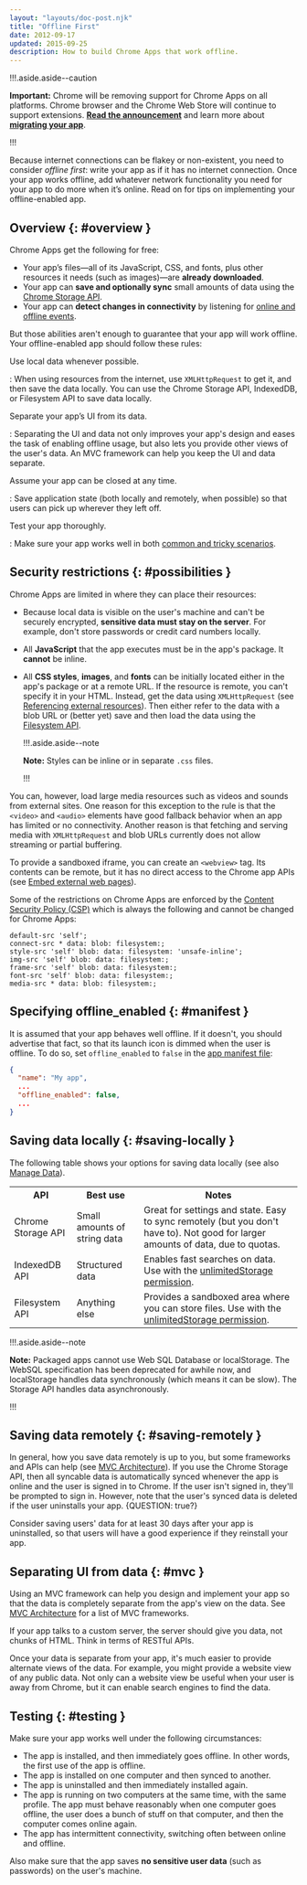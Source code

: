 ```yaml
---
layout: "layouts/doc-post.njk"
title: "Offline First"
date: 2012-09-17
updated: 2015-09-25
description: How to build Chrome Apps that work offline.
---
```


!!!.aside.aside--caution

**Important:** Chrome will be removing support for Chrome Apps on all platforms. Chrome browser and
the Chrome Web Store will continue to support extensions. [**Read the announcement**][1] and learn
more about [**migrating your app**][2].

!!!

Because internet connections can be flakey or non-existent, you need to consider _offline first_:
write your app as if it has no internet connection. Once your app works offline, add whatever
network functionality you need for your app to do more when it’s online. Read on for tips on
implementing your offline-enabled app.

## Overview {: #overview }

Chrome Apps get the following for free:

- Your app’s files—all of its JavaScript, CSS, and fonts, plus other resources it needs (such as
  images)—are **already downloaded**.
- Your app can **save and optionally sync** small amounts of data using the [Chrome Storage API][3].
- Your app can **detect changes in connectivity** by listening for [online and offline events][4].

But those abilities aren't enough to guarantee that your app will work offline. Your offline-enabled
app should follow these rules:

Use local data whenever possible.

: When using resources from the internet, use `XMLHttpRequest` to get it, and then save the data
  locally. You can use the Chrome Storage API, IndexedDB, or Filesystem API to save data locally.

Separate your app’s UI from its data.

: Separating the UI and data not only improves your app's design and eases the task of enabling
  offline usage, but also lets you provide other views of the user's data. An MVC framework can help
  you keep the UI and data separate.

Assume your app can be closed at any time.

: Save application state (both locally and remotely, when possible) so that users can pick up wherever
  they left off.

Test your app thoroughly.

: Make sure your app works well in both [common and tricky scenarios][5].

## Security restrictions {: #possibilities }

Chrome Apps are limited in where they can place their resources:

- Because local data is visible on the user's machine and can't be securely encrypted, **sensitive
  data must stay on the server**. For example, don't store passwords or credit card numbers locally.
- All **JavaScript** that the app executes must be in the app's package. It **cannot** be inline.
- All **CSS styles**, **images**, and **fonts** can be initially located either in the app's package
  or at a remote URL. If the resource is remote, you can't specify it in your HTML. Instead, get the
  data using `XMLHttpRequest` (see [Referencing external resources][6]). Then either refer to the
  data with a blob URL or (better yet) save and then load the data using the [Filesystem
  API][7].
  
  !!!.aside.aside--note

  **Note:** Styles can be inline or in separate `.css` files.

  !!!

You can, however, load large media resources such as videos and sounds from external sites. One
reason for this exception to the rule is that the `<video>` and `<audio>` elements have good fallback
behavior when an app has limited or no connectivity. Another reason is that fetching and serving
media with `XMLHttpRequest` and blob URLs currently does not allow streaming or partial buffering.

To provide a sandboxed iframe, you can create an `<webview>` tag. Its contents can be remote, but it
has no direct access to the Chrome app APIs (see [Embed external web pages][8]).

Some of the restrictions on Chrome Apps are enforced by the [Content Security Policy (CSP)][9] which
is always the following and cannot be changed for Chrome Apps:

```
default-src 'self';
connect-src * data: blob: filesystem:;
style-src 'self' blob: data: filesystem: 'unsafe-inline';
img-src 'self' blob: data: filesystem:;
frame-src 'self' blob: data: filesystem:;
font-src 'self' blob: data: filesystem:;
media-src * data: blob: filesystem:;
```

## Specifying offline_enabled {: #manifest }

It is assumed that your app behaves well offline. If it doesn't, you should advertise that fact, so
that its launch icon is dimmed when the user is offline. To do so, set `offline_enabled` to `false`
in the [app manifest file][10]:

```json
{
  "name": "My app",
  ...
  "offline_enabled": false,
  ...
}
```

## Saving data locally {: #saving-locally }

The following table shows your options for saving data locally (see also [Manage Data][11]).

<table class="simple"><tbody><tr><th>API</th><th>Best use</th><th>Notes</th></tr><tr><td>Chrome Storage API</td><td>Small amounts of string data</td><td>Great for settings and state. Easy to sync remotely (but you don't have to). Not good for larger amounts of data, due to quotas.</td></tr><tr><td>IndexedDB API</td><td>Structured data</td><td>Enables fast searches on data. Use with the <a href="declare_permissions">unlimitedStorage permission</a>.</td></tr><tr><td>Filesystem API</td><td>Anything else</td><td>Provides a sandboxed area where you can store files. Use with the <a href="declare_permissions">unlimitedStorage permission</a>.</td></tr></tbody></table>

!!!.aside.aside--note

**Note:** Packaged apps cannot use Web SQL Database or localStorage. The WebSQL specification has
been deprecated for awhile now, and localStorage handles data synchronously (which means it can be
slow). The Storage API handles data asynchronously.

!!!

## Saving data remotely {: #saving-remotely }

In general, how you save data remotely is up to you, but some frameworks and APIs can help (see [MVC
Architecture][14]). If you use the Chrome Storage API, then all syncable data is automatically
synced whenever the app is online and the user is signed in to Chrome. If the user isn't signed in,
they'll be prompted to sign in. However, note that the user's synced data is deleted if the user
uninstalls your app. {QUESTION: true?}

Consider saving users' data for at least 30 days after your app is uninstalled, so that users will
have a good experience if they reinstall your app.

## Separating UI from data {: #mvc }

Using an MVC framework can help you design and implement your app so that the data is completely
separate from the app's view on the data. See [MVC Architecture][15] for a list of MVC frameworks.

If your app talks to a custom server, the server should give you data, not chunks of HTML. Think in
terms of RESTful APIs.

Once your data is separate from your app, it's much easier to provide alternate views of the data.
For example, you might provide a website view of any public data. Not only can a website view be
useful when your user is away from Chrome, but it can enable search engines to find the data.

## Testing {: #testing }

Make sure your app works well under the following circumstances:

- The app is installed, and then immediately goes offline. In other words, the first use of the app
  is offline.
- The app is installed on one computer and then synced to another.
- The app is uninstalled and then immediately installed again.
- The app is running on two computers at the same time, with the same profile. The app must behave
  reasonably when one computer goes offline, the user does a bunch of stuff on that computer, and
  then the computer comes online again.
- The app has intermittent connectivity, switching often between online and offline.

Also make sure that the app saves **no sensitive user data** (such as passwords) on the user's
machine.

[1]: https://blog.chromium.org/2020/01/moving-forward-from-chrome-apps.html
[2]: https://developer.chrome.com/apps/migration
[3]: storage
[4]: https://developer.mozilla.org/en/Online_and_offline_events
[5]: #testing
[6]: app_external#external
[7]: app_storage
[8]: app_external#webview
[9]: contentSecurityPolicy
[10]: manifest
[11]: app_storage
[12]: declare_permissions
[13]: declare_permissions
[14]: app_frameworks
[15]: app_frameworks
